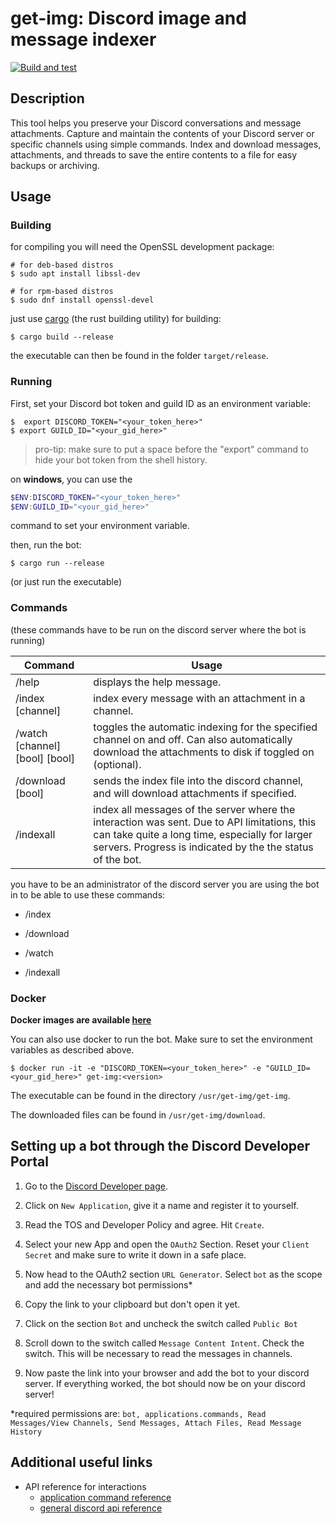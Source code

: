 # get-img: Discord image and message indexer

[![Build and test](https://github.com/ItsGamerik/get-img/actions/workflows/build.yml/badge.svg)](https://github.com/ItsGamerik/get-img/actions/workflows/build.yml)

## Description

This tool helps you preserve your Discord conversations and message attachments.
Capture and maintain the contents of your Discord server or specific channels using simple commands.
Index and download messages, attachments, and threads to save the entire contents to a file for easy backups or archiving.

## Usage
  
### Building

for compiling you will need the OpenSSL development package:
```shell
# for deb-based distros
$ sudo apt install libssl-dev

# for rpm-based distros
$ sudo dnf install openssl-devel 
```

just use [cargo](https://www.rust-lang.org/tools/install) (the rust building utility) for building:

```shell
$ cargo build --release
```

the executable can then be found in the folder `target/release`.

### Running

First, set your Discord bot token and guild ID as an environment variable:

```shell
$  export DISCORD_TOKEN="<your_token_here>"
$ export GUILD_ID="<your_gid_here>"
```

> pro-tip: make sure to put a space before the "export" command to hide your bot token from the shell history.

on **windows**, you can use the

```powershell
$ENV:DISCORD_TOKEN="<your_token_here>"
$ENV:GUILD_ID="<your_gid_here>"
```

command to set your environment variable.


then, run the bot:

```shell
$ cargo run --release
```

(or just run the executable)

### Commands

(these commands have to be run on the discord server where the bot is running)

| Command                        | Usage                                                                                                                                                                                                        |
|--------------------------------|--------------------------------------------------------------------------------------------------------------------------------------------------------------------------------------------------------------|
| /help                          | displays the help message.                                                                                                                                                                                   |
| /index [channel]               | index every message with an attachment in a channel.                                                                                                                                                         |
| /watch [channel] [bool] [bool] | toggles the automatic indexing for the specified channel on and off. Can also automatically download the attachments to disk if toggled on (optional).                                                       |
| /download [bool]               | sends the index file into the discord channel, and will download attachments if specified.                                                                                                                   |
| /indexall                      | index all messages of the server where the interaction was sent. Due to API limitations, this can take quite a long time, especially for larger servers. Progress is indicated by the the status of the bot. |

you have to be an administrator of the discord server you are using the bot in to be able to use these commands:  

- /index

- /download

- /watch

- /indexall

### Docker

**Docker images are available [here](https://hub.docker.com/r/gamerik/get-img)**

You can also use docker to run the bot. Make sure to set the environment variables as described above.

```shell
$ docker run -it -e "DISCORD_TOKEN=<your_token_here>" -e "GUILD_ID=<your_gid_here>" get-img:<version>
```

The executable can be found in the directory `/usr/get-img/get-img`.

The downloaded files can be found in `/usr/get-img/download`.

## Setting up a bot through the Discord Developer Portal

1. Go to the [Discord Developer page](https://discord.com/developers/applications).

2. Click on `New Application`, give it a name and register it to yourself.

3. Read the TOS and Developer Policy and agree. Hit `Create`.

4. Select your new App and open the `OAuth2` Section. Reset your `Client Secret` and make sure to write it down in a safe place.

5. Now head to the OAuth2 section `URL Generator`. Select `bot` as the scope and add the necessary bot permissions*

6. Copy the link to your clipboard but don't open it yet.

7. Click on the section `Bot` and uncheck the switch called `Public Bot`

8. Scroll down to the switch called `Message Content Intent`. Check the switch. This will be necessary to read the messages in channels.

9. Now paste the link into your browser and add the bot to your discord server. If everything worked, the bot should now be on your discord server!


*required permissions are: `bot, applications.commands, Read Messages/View Channels, Send Messages, Attach Files, Read Message History`

## Additional useful links

- API reference for interactions
  - [application command reference](https://discord.com/developers/docs/interactions/application-commands)
  - [general discord api reference](https://discord.com/developers/docs/reference)

